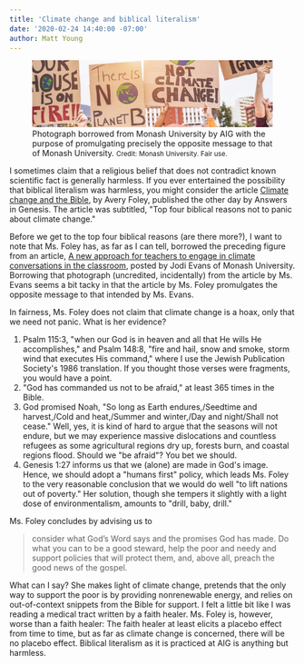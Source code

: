 ```yaml
---
title: 'Climate change and biblical literalism'
date: '2020-02-24 14:40:00 -07:00'
author: Matt Young
---
```

<figure>
<img src="/uploads/2020/No_Planet_B_600.jpg" alt="No Planet B"/>
<figcaption> Photograph borrowed from Monash University by AIG with the purpose of promulgating precisely the opposite message to that of Monash University. <small>Credit: Monash University. Fair use.</small>
</figcaption>
</figure>

I sometimes claim that a religious belief that does not contradict known scientific fact is generally harmless. If you ever entertained the possibility that biblical literalism was harmless, you might consider the article [Climate change and the Bible](https://answersingenesis.org/environmental-science/climate-change/climate-change-and-the-bible), by Avery Foley, published the other day by Answers in Genesis. The article was subtitled, "Top four biblical reasons not to panic about climate change."


Before we get to the top four biblical reasons (are there more?), I want to note that Ms. Foley has, as far as I can tell, borrowed the preceding figure from an article, [A new approach for teachers to engage in climate conversations in the classroom](https://www.monash.edu/education/teachspace/articles/a-new-approach-for-teachers-to-engage-in-climate-conversations-in-the-classroom), posted by Jodi Evans of Monash University. Borrowing that photograph (uncredited, incidentally) from the article by Ms. Evans seems a bit tacky in that the article by Ms. Foley promulgates the opposite message to that intended by Ms. Evans.

<!--more-->

In fairness, Ms. Foley does not claim that climate change is a hoax, only that we need not panic. What is her evidence? 
<ol>
  <li>Psalm 115:3, "when our God is in heaven and all that He wills He accomplishes," and Psalm 148:8, "fire and hail, snow and smoke, storm wind that executes His command," where I use the Jewish Publication Society's 1986 translation. If you thought those verses were fragments, you would have a point.
</li>
  <li>"God has commanded us not to be afraid," at least 365 times in the Bible. </li>
  <li>God promised Noah, "So long as Earth endures,/Seedtime and harvest,/Cold and heat,/Summer and winter,/Day and night/Shall not cease." Well, yes, it is kind of hard to argue that the seasons will not endure, but we may experience massive dislocations and countless refugees as some agricultural regions dry up, forests burn, and coastal regions flood. Should we "be afraid"? You bet we should. </li>
   <li>Genesis 1:27 informs us that we (alone) are made in God's image. Hence, we should adopt a "humans first" policy, which leads Ms. Foley to the very reasonable conclusion that we would do well "to lift nations out of poverty." Her solution, though she tempers it slightly with a light dose of environmentalism, amounts to "drill, baby, drill." </li>
</ol> 
Ms. Foley concludes by advising us to 

>consider what God’s Word says and the promises God has made. Do what you can to be a good steward, help the poor and needy and support policies that will protect them, and, above all, preach the good news of the gospel.

What can I say? She makes light of climate change, pretends that the only way to support the poor is by providing nonrenewable energy, and relies on out-of-context snippets from the Bible for support. I felt a little bit like I was reading a medical tract written by a faith healer. Ms. Foley is, however, worse than a faith healer: The faith healer at least elicits a placebo effect from time to time, but as far as climate change is concerned, there will be no placebo effect. Biblical literalism as it is practiced at AIG is anything but harmless.
